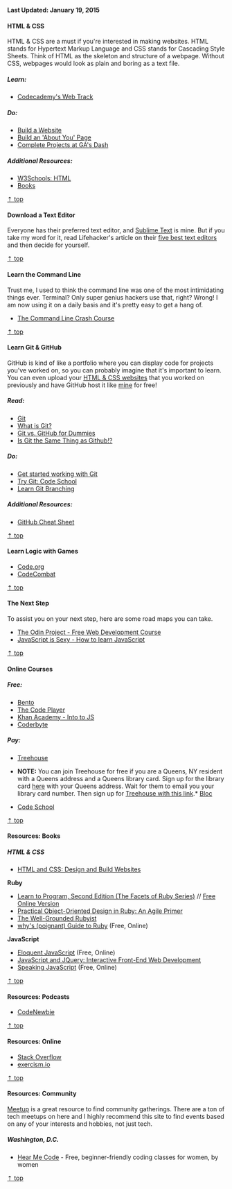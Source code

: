 **Last Updated: January 19, 2015**

#### HTML & CSS

HTML & CSS are a must if you're interested in making websites. HTML stands for Hypertext Markup Language and CSS stands for Cascading Style Sheets. Think of HTML as the skeleton and structure of a webpage. Without CSS, webpages would look as plain and boring as a text file.

##### Learn:

*   [Codecademy's Web Track](http://www.codecademy.com/en/tracks/web)

##### Do:

*   [Build a Website](http://www.codecademy.com/en/skills/make-a-website/topics/html-elements)
*   [Build an 'About You' Page](http://www.codecademy.com/en/goals/web-beginner-en-3pc6w)
*   [Complete Projects at GA's Dash](https://dash.generalassemb.ly/)

##### Additional Resources:

*   [W3Schools: HTML](http://www.w3schools.com/html/)
*   [Books](#html)

[⇡ top](#top)

#### Download a Text Editor

Everyone has their preferred text editor, and [Sublime Text](http://www.sublimetext.com/) is mine. But if you take my word for it, read Lifehacker's article on their [five best text editors](http://lifehacker.com/five-best-text-editors-1564907215) and then decide for yourself.

[⇡ top](#top)

#### Learn the Command Line

Trust me, I used to think the command line was one of the most intimidating things ever. Terminal? Only super genius hackers use that, right? Wrong! I am now using it on a daily basis and it's pretty easy to get a hang of.

*   [The Command Line Crash Course](http://cli.learncodethehardway.org/book/)

[⇡ top](#top)

#### Learn Git & GitHub

GitHub is kind of like a portfolio where you can display code for projects you've worked on, so you can probably imagine that it's important to learn. You can even upload your [HTML & CSS websites](#basics) that you worked on previously and have GitHub host it like [mine](http://mxngyn.github.io) for free!

##### Read:

*   [Git](http://skillcrush.com/2013/02/18/git/)
*   [What is Git?](https://www.youtube.com/watch?v=_Jmkvv_nKTE)
*   [Git vs. GitHub for Dummies](http://stephaniehoh.github.io/blog/2013/10/07/git-vs-github-for-dummies/)
*   [Is Git the Same Thing as Github!?](http://www.jahya.net/blog/?2013-05-git-vs-github)

##### Do:

*   [Get started working with Git](http://skillcrush.com/2013/02/20/get-started-working-with-git/)
*   [Try Git: Code School](https://try.github.io)
*   [Learn Git Branching](http://pcottle.github.io/learnGitBranching/)

##### Additional Resources:

*   [GitHub Cheat Sheet](https://github.com/tiimgreen/github-cheat-sheet)

[⇡ top](#top)

#### Learn Logic with Games

*   [Code.org](http://code.org/)
*   [CodeCombat](https://codecombat.com/)

[⇡ top](#top)

#### The Next Step

To assist you on your next step, here are some road maps you can take.

*   [The Odin Project - Free Web Development Course](http://www.theodinproject.com/courses?ref=homenav)
*   [JavaScript is Sexy - How to learn JavaScript ](http://javascriptissexy.com/how-to-learn-javascript-properly/)

[⇡ top](#top)

#### Online Courses

##### Free:

*   [Bento](https://www.bento.io/)
*   [The Code Player](http://thecodeplayer.com/)
*   [Khan Academy - Into to JS](https://www.khanacademy.org/computing/computer-programming/programming)
*   [Coderbyte](http://coderbyte.com/)

##### Pay:

*   [Treehouse](https://teamtreehouse.com)

*   **NOTE:** You can join Treehouse for free if you are a Queens, NY resident with a Queens address and a Queens library card. Sign up for the library card [here](http://www.queenslibrary.org/services/library-card/apply-online/card-application-agree) with your Queens address. Wait for them to email you your library card number. Then sign up for [Treehouse with this link](https://teamtreehouse.com/gateways/queens_library/signup).*   [Bloc](https://www.bloc.io)
*   [Code School](https://www.codeschool.com/)

[⇡ top](#top)


#### Resources: Books

##### HTML & CSS

*   [HTML and CSS: Design and Build Websites](http://www.amazon.com/HTML-CSS-Design-Build-Websites/dp/1118008189/ref=sr_1_4?ie=UTF8&qid=1420951251&sr=8-4&)

**Ruby**

*   [Learn to Program, Second Edition (The Facets of Ruby Series)](http://www.amazon.com/Learn-Program-Second-Facets-Ruby/dp/1934356360/ref=sr_1_1?s=books&ie=UTF8&qid=1420828602&sr=1-1) // [Free Online Version](https://pine.fm/LearnToProgram/)
*   [Practical Object-Oriented Design in Ruby: An Agile Primer](http://www.amazon.com/Practical-Object-Oriented-Design-Ruby-Addison-Wesley/dp/0321721330/ref=zg_bs_6134006011_1)
*   [The Well-Grounded Rubyist](http://www.amazon.com/Well-Grounded-Rubyist-David-Black/dp/1617291692/ref=asap_bc?ie=UTF8)
*   [why's (poignant) Guide to Ruby](http://mislav.uniqpath.com/poignant-guide/) (Free, Online)

**JavaScript**

*   [Eloquent JavaScript](http://eloquentjavascript.net/) (Free, Online)
*   [JavaScript and JQuery: Interactive Front-End Web Development](http://www.amazon.com/JavaScript-JQuery-Interactive-Front-End-Development/dp/1118531647/ref=sr_1_3?ie=UTF8&qid=1420951251&sr=8-3&)
*   [Speaking JavaScript](http://speakingjs.com/es5/index.html) (Free, Online)

[⇡ top](#top)

#### Resources: Podcasts

*   [CodeNewbie](http://www.codenewbie.org/)

[⇡ top](#top)

#### Resources: Online

*   [Stack Overflow](http://stackoverflow.com/)
*   [exercism.io](http://exercism.io/)

[⇡ top](#top)

#### Resources: Community

[Meetup](http://meetup.com/) is a great resource to find community gatherings. There are a ton of tech meetups on here and I highly recommend this site to find events based on any of your interests and hobbies, not just tech.

##### Washington, D.C.

*   [Hear Me Code](http://hearmecode.com/) - Free, beginner-friendly coding classes for women, by women

[⇡ top](#top)